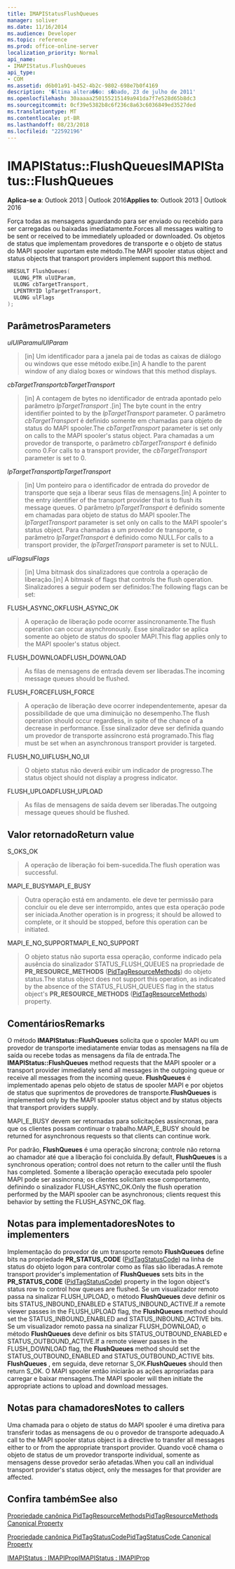 ```yaml
---
title: IMAPIStatusFlushQueues
manager: soliver
ms.date: 11/16/2014
ms.audience: Developer
ms.topic: reference
ms.prod: office-online-server
localization_priority: Normal
api_name:
- IMAPIStatus.FlushQueues
api_type:
- COM
ms.assetid: d6b01a91-b452-4b2c-9802-698e7b0f4169
description: '�ltima altera��o: s�bado, 23 de julho de 2011'
ms.openlocfilehash: 30aaaaa250155215149a941da7f7e528d65b8dc3
ms.sourcegitcommit: 0cf39e5382b8c6f236c8a63c6036849ed3527ded
ms.translationtype: MT
ms.contentlocale: pt-BR
ms.lasthandoff: 08/23/2018
ms.locfileid: "22592196"
---
```

# <a name="imapistatusflushqueues"></a><span data-ttu-id="26dc5-103">IMAPIStatus::FlushQueues</span><span class="sxs-lookup"><span data-stu-id="26dc5-103">IMAPIStatus::FlushQueues</span></span>

  
  
<span data-ttu-id="26dc5-104">**Aplica-se a**: Outlook 2013 | Outlook 2016</span><span class="sxs-lookup"><span data-stu-id="26dc5-104">**Applies to**: Outlook 2013 | Outlook 2016</span></span> 
  
<span data-ttu-id="26dc5-105">Força todas as mensagens aguardando para ser enviado ou recebido para ser carregadas ou baixadas imediatamente.</span><span class="sxs-lookup"><span data-stu-id="26dc5-105">Forces all messages waiting to be sent or received to be immediately uploaded or downloaded.</span></span> <span data-ttu-id="26dc5-106">Os objetos de status que implementam provedores de transporte e o objeto de status do MAPI spooler suportam este método.</span><span class="sxs-lookup"><span data-stu-id="26dc5-106">The MAPI spooler status object and status objects that transport providers implement support this method.</span></span>
  
```cpp
HRESULT FlushQueues(
  ULONG_PTR ulUIParam,
  ULONG cbTargetTransport,
  LPENTRYID lpTargetTransport,
  ULONG ulFlags
);
```

## <a name="parameters"></a><span data-ttu-id="26dc5-107">Parâmetros</span><span class="sxs-lookup"><span data-stu-id="26dc5-107">Parameters</span></span>

 <span data-ttu-id="26dc5-108">_ulUIParam_</span><span class="sxs-lookup"><span data-stu-id="26dc5-108">_ulUIParam_</span></span>
  
> <span data-ttu-id="26dc5-109">[in] Um identificador para a janela pai de todas as caixas de diálogo ou windows que esse método exibe.</span><span class="sxs-lookup"><span data-stu-id="26dc5-109">[in] A handle to the parent window of any dialog boxes or windows that this method displays.</span></span>
    
 <span data-ttu-id="26dc5-110">_cbTargetTransport_</span><span class="sxs-lookup"><span data-stu-id="26dc5-110">_cbTargetTransport_</span></span>
  
> <span data-ttu-id="26dc5-111">[in] A contagem de bytes no identificador de entrada apontado pelo parâmetro _lpTargetTransport_ .</span><span class="sxs-lookup"><span data-stu-id="26dc5-111">[in] The byte count in the entry identifier pointed to by the  _lpTargetTransport_ parameter.</span></span> <span data-ttu-id="26dc5-112">O parâmetro _cbTargetTransport_ é definido somente em chamadas para objeto de status do MAPI spooler.</span><span class="sxs-lookup"><span data-stu-id="26dc5-112">The  _cbTargetTransport_ parameter is set only on calls to the MAPI spooler's status object.</span></span> <span data-ttu-id="26dc5-113">Para chamadas a um provedor de transporte, o parâmetro _cbTargetTransport_ é definido como 0.</span><span class="sxs-lookup"><span data-stu-id="26dc5-113">For calls to a transport provider, the  _cbTargetTransport_ parameter is set to 0.</span></span> 
    
 <span data-ttu-id="26dc5-114">_lpTargetTransport_</span><span class="sxs-lookup"><span data-stu-id="26dc5-114">_lpTargetTransport_</span></span>
  
> <span data-ttu-id="26dc5-115">[in] Um ponteiro para o identificador de entrada do provedor de transporte que seja a liberar seus filas de mensagens.</span><span class="sxs-lookup"><span data-stu-id="26dc5-115">[in] A pointer to the entry identifier of the transport provider that is to flush its message queues.</span></span> <span data-ttu-id="26dc5-116">O parâmetro _lpTargetTransport_ é definido somente em chamadas para objeto de status do MAPI spooler.</span><span class="sxs-lookup"><span data-stu-id="26dc5-116">The  _lpTargetTransport_ parameter is set only on calls to the MAPI spooler's status object.</span></span> <span data-ttu-id="26dc5-117">Para chamadas a um provedor de transporte, o parâmetro _lpTargetTransport_ é definido como NULL.</span><span class="sxs-lookup"><span data-stu-id="26dc5-117">For calls to a transport provider, the  _lpTargetTransport_ parameter is set to NULL.</span></span> 
    
 <span data-ttu-id="26dc5-118">_ulFlags_</span><span class="sxs-lookup"><span data-stu-id="26dc5-118">_ulFlags_</span></span>
  
> <span data-ttu-id="26dc5-119">[in] Uma bitmask dos sinalizadores que controla a operação de liberação.</span><span class="sxs-lookup"><span data-stu-id="26dc5-119">[in] A bitmask of flags that controls the flush operation.</span></span> <span data-ttu-id="26dc5-120">Sinalizadores a seguir podem ser definidos:</span><span class="sxs-lookup"><span data-stu-id="26dc5-120">The following flags can be set:</span></span>
    
<span data-ttu-id="26dc5-121">FLUSH_ASYNC_OK</span><span class="sxs-lookup"><span data-stu-id="26dc5-121">FLUSH_ASYNC_OK</span></span> 
  
> <span data-ttu-id="26dc5-122">A operação de liberação pode ocorrer assincronamente.</span><span class="sxs-lookup"><span data-stu-id="26dc5-122">The flush operation can occur asynchronously.</span></span> <span data-ttu-id="26dc5-123">Esse sinalizador se aplica somente ao objeto de status do spooler MAPI.</span><span class="sxs-lookup"><span data-stu-id="26dc5-123">This flag applies only to the MAPI spooler's status object.</span></span> 
    
<span data-ttu-id="26dc5-124">FLUSH_DOWNLOAD</span><span class="sxs-lookup"><span data-stu-id="26dc5-124">FLUSH_DOWNLOAD</span></span> 
  
> <span data-ttu-id="26dc5-125">As filas de mensagens de entrada devem ser liberadas.</span><span class="sxs-lookup"><span data-stu-id="26dc5-125">The incoming message queues should be flushed.</span></span>
    
<span data-ttu-id="26dc5-126">FLUSH_FORCE</span><span class="sxs-lookup"><span data-stu-id="26dc5-126">FLUSH_FORCE</span></span> 
  
> <span data-ttu-id="26dc5-127">A operação de liberação deve ocorrer independentemente, apesar da possibilidade de que uma diminuição no desempenho.</span><span class="sxs-lookup"><span data-stu-id="26dc5-127">The flush operation should occur regardless, in spite of the chance of a decrease in performance.</span></span> <span data-ttu-id="26dc5-128">Esse sinalizador deve ser definida quando um provedor de transporte assíncrono está programado.</span><span class="sxs-lookup"><span data-stu-id="26dc5-128">This flag must be set when an asynchronous transport provider is targeted.</span></span>
    
<span data-ttu-id="26dc5-129">FLUSH_NO_UI</span><span class="sxs-lookup"><span data-stu-id="26dc5-129">FLUSH_NO_UI</span></span> 
  
> <span data-ttu-id="26dc5-130">O objeto status não deverá exibir um indicador de progresso.</span><span class="sxs-lookup"><span data-stu-id="26dc5-130">The status object should not display a progress indicator.</span></span>
    
<span data-ttu-id="26dc5-131">FLUSH_UPLOAD</span><span class="sxs-lookup"><span data-stu-id="26dc5-131">FLUSH_UPLOAD</span></span> 
  
> <span data-ttu-id="26dc5-132">As filas de mensagens de saída devem ser liberadas.</span><span class="sxs-lookup"><span data-stu-id="26dc5-132">The outgoing message queues should be flushed.</span></span>
    
## <a name="return-value"></a><span data-ttu-id="26dc5-133">Valor retornado</span><span class="sxs-lookup"><span data-stu-id="26dc5-133">Return value</span></span>

<span data-ttu-id="26dc5-134">S_OK</span><span class="sxs-lookup"><span data-stu-id="26dc5-134">S_OK</span></span> 
  
> <span data-ttu-id="26dc5-135">A operação de liberação foi bem-sucedida.</span><span class="sxs-lookup"><span data-stu-id="26dc5-135">The flush operation was successful.</span></span>
    
<span data-ttu-id="26dc5-136">MAPI_E_BUSY</span><span class="sxs-lookup"><span data-stu-id="26dc5-136">MAPI_E_BUSY</span></span> 
  
> <span data-ttu-id="26dc5-137">Outra operação está em andamento. ele deve ter permissão para concluir ou ele deve ser interrompido, antes que esta operação pode ser iniciada.</span><span class="sxs-lookup"><span data-stu-id="26dc5-137">Another operation is in progress; it should be allowed to complete, or it should be stopped, before this operation can be initiated.</span></span>
    
<span data-ttu-id="26dc5-138">MAPI_E_NO_SUPPORT</span><span class="sxs-lookup"><span data-stu-id="26dc5-138">MAPI_E_NO_SUPPORT</span></span> 
  
> <span data-ttu-id="26dc5-139">O objeto status não suporta essa operação, conforme indicado pela ausência do sinalizador STATUS_FLUSH_QUEUES na propriedade de **PR_RESOURCE_METHODS** ([PidTagResourceMethods](pidtagresourcemethods-canonical-property.md)) do objeto status.</span><span class="sxs-lookup"><span data-stu-id="26dc5-139">The status object does not support this operation, as indicated by the absence of the STATUS_FLUSH_QUEUES flag in the status object's **PR_RESOURCE_METHODS** ([PidTagResourceMethods](pidtagresourcemethods-canonical-property.md)) property.</span></span>
    
## <a name="remarks"></a><span data-ttu-id="26dc5-140">Comentários</span><span class="sxs-lookup"><span data-stu-id="26dc5-140">Remarks</span></span>

<span data-ttu-id="26dc5-141">O método **IMAPIStatus::FlushQueues** solicita que o spooler MAPI ou um provedor de transporte imediatamente enviar todas as mensagens na fila de saída ou recebe todas as mensagens da fila de entrada.</span><span class="sxs-lookup"><span data-stu-id="26dc5-141">The **IMAPIStatus::FlushQueues** method requests that the MAPI spooler or a transport provider immediately send all messages in the outgoing queue or receive all messages from the incoming queue.</span></span> <span data-ttu-id="26dc5-142">**FlushQueues** é implementado apenas pelo objeto de status de spooler MAPI e por objetos de status que suprimentos de provedores de transporte.</span><span class="sxs-lookup"><span data-stu-id="26dc5-142">**FlushQueues** is implemented only by the MAPI spooler status object and by status objects that transport providers supply.</span></span> 
  
<span data-ttu-id="26dc5-143">MAPI_E_BUSY devem ser retornadas para solicitações assíncronas, para que os clientes possam continuar o trabalho.</span><span class="sxs-lookup"><span data-stu-id="26dc5-143">MAPI_E_BUSY should be returned for asynchronous requests so that clients can continue work.</span></span> 
  
<span data-ttu-id="26dc5-144">Por padrão, **FlushQueues** é uma operação síncrona; controle não retorna ao chamador até que a liberação foi concluída.</span><span class="sxs-lookup"><span data-stu-id="26dc5-144">By default, **FlushQueues** is a synchronous operation; control does not return to the caller until the flush has completed.</span></span> <span data-ttu-id="26dc5-145">Somente a liberação operação executada pelo spooler MAPI pode ser assíncrona; os clientes solicitam esse comportamento, definindo o sinalizador FLUSH_ASYNC_OK.</span><span class="sxs-lookup"><span data-stu-id="26dc5-145">Only the flush operation performed by the MAPI spooler can be asynchronous; clients request this behavior by setting the FLUSH_ASYNC_OK flag.</span></span> 
  
## <a name="notes-to-implementers"></a><span data-ttu-id="26dc5-146">Notas para implementadores</span><span class="sxs-lookup"><span data-stu-id="26dc5-146">Notes to implementers</span></span>

<span data-ttu-id="26dc5-147">Implementação do provedor de um transporte remoto **FlushQueues** define bits na propriedade **PR_STATUS_CODE** ([PidTagStatusCode](pidtagstatuscode-canonical-property.md)) na linha de status do objeto logon para controlar como as filas são liberadas.</span><span class="sxs-lookup"><span data-stu-id="26dc5-147">A remote transport provider's implementation of **FlushQueues** sets bits in the **PR_STATUS_CODE** ([PidTagStatusCode](pidtagstatuscode-canonical-property.md)) property in the logon object's status row to control how queues are flushed.</span></span> <span data-ttu-id="26dc5-148">Se um visualizador remoto passa na sinalizar FLUSH_UPLOAD, o método **FlushQueues** deve definir os bits STATUS_INBOUND_ENABLED e STATUS_INBOUND_ACTIVE.</span><span class="sxs-lookup"><span data-stu-id="26dc5-148">If a remote viewer passes in the FLUSH_UPLOAD flag, the **FlushQueues** method should set the STATUS_INBOUND_ENABLED and STATUS_INBOUND_ACTIVE bits.</span></span> <span data-ttu-id="26dc5-149">Se um visualizador remoto passa na sinalizar FLUSH_DOWNLOAD, o método **FlushQueues** deve definir os bits STATUS_OUTBOUND_ENABLED e STATUS_OUTBOUND_ACTIVE.</span><span class="sxs-lookup"><span data-stu-id="26dc5-149">If a remote viewer passes in the FLUSH_DOWNLOAD flag, the **FlushQueues** method should set the STATUS_OUTBOUND_ENABLED and STATUS_OUTBOUND_ACTIVE bits.</span></span> <span data-ttu-id="26dc5-150">**FlushQueues** , em seguida, deve retornar S_OK.</span><span class="sxs-lookup"><span data-stu-id="26dc5-150">**FlushQueues** should then return S_OK.</span></span> <span data-ttu-id="26dc5-151">O MAPI spooler então iniciarão as ações apropriadas para carregar e baixar mensagens.</span><span class="sxs-lookup"><span data-stu-id="26dc5-151">The MAPI spooler will then initiate the appropriate actions to upload and download messages.</span></span> 
  
## <a name="notes-to-callers"></a><span data-ttu-id="26dc5-152">Notas para chamadores</span><span class="sxs-lookup"><span data-stu-id="26dc5-152">Notes to callers</span></span>

<span data-ttu-id="26dc5-153">Uma chamada para o objeto de status do MAPI spooler é uma diretiva para transferir todas as mensagens de ou o provedor de transporte adequado.</span><span class="sxs-lookup"><span data-stu-id="26dc5-153">A call to the MAPI spooler status object is a directive to transfer all messages either to or from the appropriate transport provider.</span></span> <span data-ttu-id="26dc5-154">Quando você chama o objeto de status de um provedor transporte individual, somente as mensagens desse provedor serão afetadas.</span><span class="sxs-lookup"><span data-stu-id="26dc5-154">When you call an individual transport provider's status object, only the messages for that provider are affected.</span></span>
  
## <a name="see-also"></a><span data-ttu-id="26dc5-155">Confira também</span><span class="sxs-lookup"><span data-stu-id="26dc5-155">See also</span></span>



[<span data-ttu-id="26dc5-156">Propriedade canônica PidTagResourceMethods</span><span class="sxs-lookup"><span data-stu-id="26dc5-156">PidTagResourceMethods Canonical Property</span></span>](pidtagresourcemethods-canonical-property.md)
  
[<span data-ttu-id="26dc5-157">Propriedade canônica PidTagStatusCode</span><span class="sxs-lookup"><span data-stu-id="26dc5-157">PidTagStatusCode Canonical Property</span></span>](pidtagstatuscode-canonical-property.md)
  
[<span data-ttu-id="26dc5-158">IMAPIStatus : IMAPIProp</span><span class="sxs-lookup"><span data-stu-id="26dc5-158">IMAPIStatus : IMAPIProp</span></span>](imapistatusimapiprop.md)

